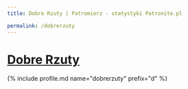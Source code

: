 ```yaml
---
title: Dobre Rzuty | Patromierz - statystyki Patronite.pl

permalink: /dobrerzuty
---
```


# [Dobre Rzuty](https://patronite.pl/dobrerzuty)

{% include profile.md name="dobrerzuty" prefix="d" %}
